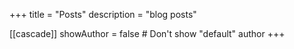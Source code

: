 +++
title = "Posts"
description = "blog posts"

[[cascade]]
    showAuthor = false # Don't show "default" author
+++